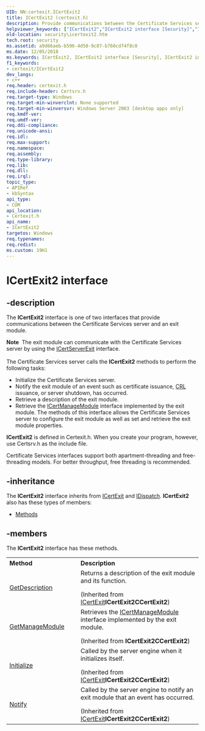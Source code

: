 ```yaml
---
UID: NN:certexit.ICertExit2
title: ICertExit2 (certexit.h)
description: Provide communications between the Certificate Services server and an exit module.
helpviewer_keywords: ["ICertExit2","ICertExit2 interface [Security]","ICertExit2 interface [Security]","described","_certsrv_icertexit2","certexit/ICertExit2","security.icertexit2"]
old-location: security\icertexit2.htm
tech.root: security
ms.assetid: a9d66aeb-b596-4d50-9c07-b760cdf4f8c0
ms.date: 12/05/2018
ms.keywords: ICertExit2, ICertExit2 interface [Security], ICertExit2 interface [Security],described, _certsrv_icertexit2, certexit/ICertExit2, security.icertexit2
f1_keywords:
- certexit/ICertExit2
dev_langs:
- c++
req.header: certexit.h
req.include-header: Certsrv.h
req.target-type: Windows
req.target-min-winverclnt: None supported
req.target-min-winversvr: Windows Server 2003 [desktop apps only]
req.kmdf-ver: 
req.umdf-ver: 
req.ddi-compliance: 
req.unicode-ansi: 
req.idl: 
req.max-support: 
req.namespace: 
req.assembly: 
req.type-library: 
req.lib: 
req.dll: 
req.irql: 
topic_type:
- APIRef
- kbSyntax
api_type:
- COM
api_location:
- Certexit.h
api_name:
- ICertExit2
targetos: Windows
req.typenames: 
req.redist: 
ms.custom: 19H1
---
```


# ICertExit2 interface


## -description


The <b>ICertExit2</b> interface is one of two interfaces that   provide communications between  the Certificate Services server and an exit module.
<div class="alert"><b>Note</b>  The exit module can communicate with the Certificate Services server by using the <a href="https://docs.microsoft.com/windows/desktop/api/certif/nn-certif-icertserverexit">ICertServerExit</a> interface.</div><div> </div>The Certificate Services server calls the <b>ICertExit2</b> methods to perform the following tasks:<ul>
<li>Initialize the Certificate Services server.</li>
<li>Notify the exit module of an event such as certificate issuance, <a href="https://docs.microsoft.com/windows/desktop/SecGloss/c-gly">CRL</a> issuance, or server shutdown, has occurred.</li>
<li>Retrieve a description of the exit module.</li>
<li>Retrieve the <a href="https://docs.microsoft.com/windows/desktop/api/certmod/nn-certmod-icertmanagemodule">ICertManageModule</a> interface implemented by the exit module. The methods of this interface allows the Certificate Services server to configure the exit module as well as set and retrieve the exit module properties.</li>
</ul>


<b>ICertExit2</b> is defined in Certexit.h. When you create your program, however, use Certsrv.h as the include file.

Certificate Services interfaces support both apartment-threading and free-threading models. For better throughput, free threading is recommended.


## -inheritance

The <b xmlns:loc="http://microsoft.com/wdcml/l10n">ICertExit2</b> interface inherits from <a href="https://docs.microsoft.com/windows/desktop/api/certexit/nn-certexit-icertexit">ICertExit</a> and <a href="https://docs.microsoft.com/previous-versions/windows/desktop/api/oaidl/nn-oaidl-idispatch">IDispatch</a>. <b>ICertExit2</b> also has these types of members:
<ul>
<li><a href="https://docs.microsoft.com/">Methods</a></li>
</ul>

## -members

The <b>ICertExit2</b> interface has these methods.
<table class="members" id="memberListMethods">
<tr>
<th align="left" width="37%">Method</th>
<th align="left" width="63%">Description</th>
</tr>
<tr data="inherited;">
<td align="left" width="37%">
<a href="https://docs.microsoft.com/windows/desktop/api/certexit/nf-certexit-icertexit-getdescription">GetDescription</a>
</td>
<td align="left" width="63%">
Returns a description of the exit module and its function.</p> (Inherited from <a href="https://docs.microsoft.com/windows/desktop/api/certexit/nn-certexit-icertexit">ICertExit</a><b>ICertExit2</b><b>CCertExit2</b>)</td>
</tr>
<tr data="inherited;">
<td align="left" width="37%">
<a href="https://docs.microsoft.com/windows/desktop/api/certexit/nf-certexit-icertexit2-getmanagemodule">GetManageModule</a>
</td>
<td align="left" width="63%">
Retrieves the <a href="https://docs.microsoft.com/windows/desktop/api/certmod/nn-certmod-icertmanagemodule">ICertManageModule</a> interface implemented by the exit module.</p> (Inherited from <b>ICertExit2</b><b>CCertExit2</b>)</td>
</tr>
<tr data="inherited;">
<td align="left" width="37%">
<a href="https://docs.microsoft.com/windows/desktop/api/certexit/nf-certexit-icertexit-initialize">Initialize</a>
</td>
<td align="left" width="63%">
Called by the server engine when it initializes itself.</p> (Inherited from <a href="https://docs.microsoft.com/windows/desktop/api/certexit/nn-certexit-icertexit">ICertExit</a><b>ICertExit2</b><b>CCertExit2</b>)</td>
</tr>
<tr data="inherited;">
<td align="left" width="37%">
<a href="https://docs.microsoft.com/windows/desktop/api/certexit/nf-certexit-icertexit-notify">Notify</a>
</td>
<td align="left" width="63%">
Called by the server engine to notify an exit module that an event has occurred.</p> (Inherited from <a href="https://docs.microsoft.com/windows/desktop/api/certexit/nn-certexit-icertexit">ICertExit</a><b>ICertExit2</b><b>CCertExit2</b>)</td>
</tr>
</table> 

